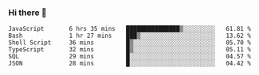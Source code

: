 ### Hi there 👋

<!-- - 🔭 I’m currently working on ...
- 🌱 I’m currently learning ...
- 👯 I’m looking to collaborate on ...
- 🤔 I’m looking for help with ...
- 💬 Ask me about ...
- 📫 How to reach me: ...
- 😄 Pronouns: ...
- ⚡ Fun fact: ... -->



<!--START_SECTION:waka-->

```text
JavaScript       6 hrs 35 mins   ███████████████▒░░░░░░░░░   61.81 %
Bash             1 hr 27 mins    ███▒░░░░░░░░░░░░░░░░░░░░░   13.62 %
Shell Script     36 mins         █▒░░░░░░░░░░░░░░░░░░░░░░░   05.70 %
TypeScript       32 mins         █▒░░░░░░░░░░░░░░░░░░░░░░░   05.11 %
SQL              29 mins         █░░░░░░░░░░░░░░░░░░░░░░░░   04.57 %
JSON             28 mins         █░░░░░░░░░░░░░░░░░░░░░░░░   04.42 %
```

<!--END_SECTION:waka-->
